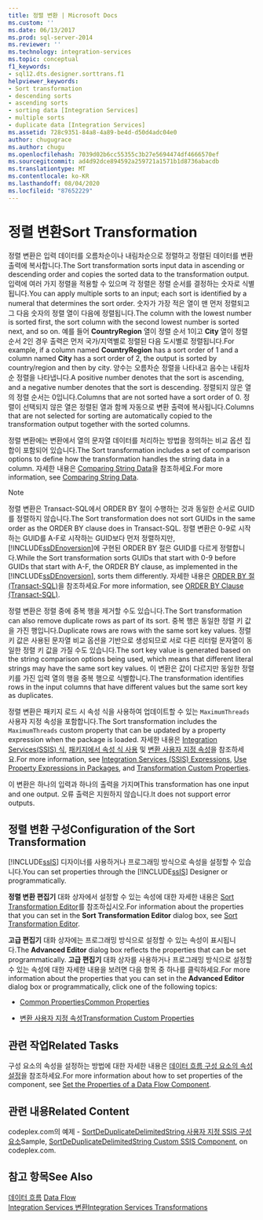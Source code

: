 ```yaml
---
title: 정렬 변환 | Microsoft Docs
ms.custom: ''
ms.date: 06/13/2017
ms.prod: sql-server-2014
ms.reviewer: ''
ms.technology: integration-services
ms.topic: conceptual
f1_keywords:
- sql12.dts.designer.sorttrans.f1
helpviewer_keywords:
- Sort transformation
- descending sorts
- ascending sorts
- sorting data [Integration Services]
- multiple sorts
- duplicate data [Integration Services]
ms.assetid: 728c9351-84a8-4a89-be4d-d50d4adc04e0
author: chugugrace
ms.author: chugu
ms.openlocfilehash: 7039d02b6cc55355c3b27e5694474df4666570ef
ms.sourcegitcommit: ad4d92dce894592a259721a1571b1d8736abacdb
ms.translationtype: MT
ms.contentlocale: ko-KR
ms.lasthandoff: 08/04/2020
ms.locfileid: "87652229"
---
```

# <a name="sort-transformation"></a><span data-ttu-id="75617-102">정렬 변환</span><span class="sxs-lookup"><span data-stu-id="75617-102">Sort Transformation</span></span>
  <span data-ttu-id="75617-103">정렬 변환은 입력 데이터를 오름차순이나 내림차순으로 정렬하고 정렬된 데이터를 변환 출력에 복사합니다.</span><span class="sxs-lookup"><span data-stu-id="75617-103">The Sort transformation sorts input data in ascending or descending order and copies the sorted data to the transformation output.</span></span> <span data-ttu-id="75617-104">입력에 여러 가지 정렬을 적용할 수 있으며 각 정렬은 정렬 순서를 결정하는 숫자로 식별됩니다.</span><span class="sxs-lookup"><span data-stu-id="75617-104">You can apply multiple sorts to an input; each sort is identified by a numeral that determines the sort order.</span></span> <span data-ttu-id="75617-105">숫자가 가장 적은 열이 맨 먼저 정렬되고 그 다음 숫자의 정렬 열이 다음에 정렬됩니다.</span><span class="sxs-lookup"><span data-stu-id="75617-105">The column with the lowest number is sorted first, the sort column with the second lowest number is sorted next, and so on.</span></span> <span data-ttu-id="75617-106">예를 들어 **CountryRegion** 열이 정렬 순서 1이고 **City** 열이 정렬 순서 2인 경우 출력은 먼저 국가/지역별로 정렬된 다음 도시별로 정렬됩니다.</span><span class="sxs-lookup"><span data-stu-id="75617-106">For example, if a column named **CountryRegion** has a sort order of 1 and a column named **City** has a sort order of 2, the output is sorted by country/region and then by city.</span></span> <span data-ttu-id="75617-107">양수는 오름차순 정렬을 나타내고 음수는 내림차순 정렬을 나타냅니다.</span><span class="sxs-lookup"><span data-stu-id="75617-107">A positive number denotes that the sort is ascending, and a negative number denotes that the sort is descending.</span></span> <span data-ttu-id="75617-108">정렬되지 않은 열의 정렬 순서는 0입니다.</span><span class="sxs-lookup"><span data-stu-id="75617-108">Columns that are not sorted have a sort order of 0.</span></span> <span data-ttu-id="75617-109">정렬이 선택되지 않은 열은 정렬된 열과 함께 자동으로 변환 출력에 복사됩니다.</span><span class="sxs-lookup"><span data-stu-id="75617-109">Columns that are not selected for sorting are automatically copied to the transformation output together with the sorted columns.</span></span>  
  
 <span data-ttu-id="75617-110">정렬 변환에는 변환에서 열의 문자열 데이터를 처리하는 방법을 정의하는 비교 옵션 집합이 포함되어 있습니다.</span><span class="sxs-lookup"><span data-stu-id="75617-110">The Sort transformation includes a set of comparison options to define how the transformation handles the string data in a column.</span></span> <span data-ttu-id="75617-111">자세한 내용은 [Comparing String Data](../comparing-string-data.md)을 참조하세요.</span><span class="sxs-lookup"><span data-stu-id="75617-111">For more information, see [Comparing String Data](../comparing-string-data.md).</span></span>  
  
> [!NOTE]  
>  <span data-ttu-id="75617-112">정렬 변환은 Transact-SQL에서 ORDER BY 절이 수행하는 것과 동일한 순서로 GUID를 정렬하지 않습니다.</span><span class="sxs-lookup"><span data-stu-id="75617-112">The Sort transformation does not sort GUIDs in the same order as the ORDER BY clause does in Transact-SQL.</span></span> <span data-ttu-id="75617-113">정렬 변환은 0-9로 시작하는 GUID를 A-F로 시작하는 GUID보다 먼저 정렬하지만, [!INCLUDE[ssDEnoversion](../../../includes/ssdenoversion-md.md)]에 구현된 ORDER BY 절은 GUID를 다르게 정렬합니다.</span><span class="sxs-lookup"><span data-stu-id="75617-113">While the Sort transformation sorts GUIDs that start with 0-9 before GUIDs that start with A-F, the ORDER BY clause, as implemented in the [!INCLUDE[ssDEnoversion](../../../includes/ssdenoversion-md.md)], sorts them differently.</span></span> <span data-ttu-id="75617-114">자세한 내용은 [ORDER BY 절&#40;Transact-SQL&#41;](/sql/t-sql/queries/select-order-by-clause-transact-sql)을 참조하세요.</span><span class="sxs-lookup"><span data-stu-id="75617-114">For more information, see [ORDER BY Clause &#40;Transact-SQL&#41;](/sql/t-sql/queries/select-order-by-clause-transact-sql).</span></span>  
  
 <span data-ttu-id="75617-115">정렬 변환은 정렬 중에 중복 행을 제거할 수도 있습니다.</span><span class="sxs-lookup"><span data-stu-id="75617-115">The Sort transformation can also remove duplicate rows as part of its sort.</span></span> <span data-ttu-id="75617-116">중복 행은 동일한 정렬 키 값을 가진 행입니다.</span><span class="sxs-lookup"><span data-stu-id="75617-116">Duplicate rows are rows with the same sort key values.</span></span> <span data-ttu-id="75617-117">정렬 키 값은 사용된 문자열 비교 옵션을 기반으로 생성되므로 서로 다른 리터럴 문자열이 동일한 정렬 키 값을 가질 수도 있습니다.</span><span class="sxs-lookup"><span data-stu-id="75617-117">The sort key value is generated based on the string comparison options being used, which means that different literal strings may have the same sort key values.</span></span> <span data-ttu-id="75617-118">이 변환은 값이 다르지만 동일한 정렬 키를 가진 입력 열의 행을 중복 행으로 식별합니다.</span><span class="sxs-lookup"><span data-stu-id="75617-118">The transformation identifies rows in the input columns that have different values but the same sort key as duplicates.</span></span>  
  
 <span data-ttu-id="75617-119">정렬 변환은 패키지 로드 시 속성 식을 사용하여 업데이트할 수 있는 `MaximumThreads` 사용자 지정 속성을 포함합니다.</span><span class="sxs-lookup"><span data-stu-id="75617-119">The Sort transformation includes the `MaximumThreads` custom property that can be updated by a property expression when the package is loaded.</span></span> <span data-ttu-id="75617-120">자세한 내용은 [Integration Services&#40;SSIS&#41; 식](../../expressions/integration-services-ssis-expressions.md), [패키지에서 속성 식 사용](../../expressions/use-property-expressions-in-packages.md) 및 [변환 사용자 지정 속성](transformation-custom-properties.md)을 참조하세요.</span><span class="sxs-lookup"><span data-stu-id="75617-120">For more information, see [Integration Services &#40;SSIS&#41; Expressions](../../expressions/integration-services-ssis-expressions.md), [Use Property Expressions in Packages](../../expressions/use-property-expressions-in-packages.md), and [Transformation Custom Properties](transformation-custom-properties.md).</span></span>  
  
 <span data-ttu-id="75617-121">이 변환은 하나의 입력과 하나의 출력을 가지며</span><span class="sxs-lookup"><span data-stu-id="75617-121">This transformation has one input and one output.</span></span> <span data-ttu-id="75617-122">오류 출력은 지원하지 않습니다.</span><span class="sxs-lookup"><span data-stu-id="75617-122">It does not support error outputs.</span></span>  
  
## <a name="configuration-of-the-sort-transformation"></a><span data-ttu-id="75617-123">정렬 변환 구성</span><span class="sxs-lookup"><span data-stu-id="75617-123">Configuration of the Sort Transformation</span></span>  
 <span data-ttu-id="75617-124">[!INCLUDE[ssIS](../../../includes/ssis-md.md)] 디자이너를 사용하거나 프로그래밍 방식으로 속성을 설정할 수 있습니다.</span><span class="sxs-lookup"><span data-stu-id="75617-124">You can set properties through the [!INCLUDE[ssIS](../../../includes/ssis-md.md)] Designer or programmatically.</span></span>  
  
 <span data-ttu-id="75617-125">**정렬 변환 편집기** 대화 상자에서 설정할 수 있는 속성에 대한 자세한 내용은 [Sort Transformation Editor](../../sort-transformation-editor.md)를 참조하십시오.</span><span class="sxs-lookup"><span data-stu-id="75617-125">For information about the properties that you can set in the **Sort Transformation Editor** dialog box, see [Sort Transformation Editor](../../sort-transformation-editor.md).</span></span>  
  
 <span data-ttu-id="75617-126">**고급 편집기** 대화 상자에는 프로그래밍 방식으로 설정할 수 있는 속성이 표시됩니다.</span><span class="sxs-lookup"><span data-stu-id="75617-126">The **Advanced Editor** dialog box reflects the properties that can be set programmatically.</span></span> <span data-ttu-id="75617-127">**고급 편집기** 대화 상자를 사용하거나 프로그래밍 방식으로 설정할 수 있는 속성에 대한 자세한 내용을 보려면 다음 항목 중 하나를 클릭하세요.</span><span class="sxs-lookup"><span data-stu-id="75617-127">For more information about the properties that you can set in the **Advanced Editor** dialog box or programmatically, click one of the following topics:</span></span>  
  
-   [<span data-ttu-id="75617-128">Common Properties</span><span class="sxs-lookup"><span data-stu-id="75617-128">Common Properties</span></span>](../../common-properties.md)  
  
-   [<span data-ttu-id="75617-129">변환 사용자 지정 속성</span><span class="sxs-lookup"><span data-stu-id="75617-129">Transformation Custom Properties</span></span>](transformation-custom-properties.md)  
  
## <a name="related-tasks"></a><span data-ttu-id="75617-130">관련 작업</span><span class="sxs-lookup"><span data-stu-id="75617-130">Related Tasks</span></span>  
 <span data-ttu-id="75617-131">구성 요소의 속성을 설정하는 방법에 대한 자세한 내용은 [데이터 흐름 구성 요소의 속성 설정](../set-the-properties-of-a-data-flow-component.md)을 참조하세요.</span><span class="sxs-lookup"><span data-stu-id="75617-131">For more information about how to set properties of the component, see [Set the Properties of a Data Flow Component](../set-the-properties-of-a-data-flow-component.md).</span></span>  
  
## <a name="related-content"></a><span data-ttu-id="75617-132">관련 내용</span><span class="sxs-lookup"><span data-stu-id="75617-132">Related Content</span></span>  
 <span data-ttu-id="75617-133">codeplex.com의 예제 - [SortDeDuplicateDelimitedString 사용자 지정 SSIS 구성 요소](https://go.microsoft.com/fwlink/?LinkId=220821)</span><span class="sxs-lookup"><span data-stu-id="75617-133">Sample, [SortDeDuplicateDelimitedString Custom SSIS Component](https://go.microsoft.com/fwlink/?LinkId=220821), on codeplex.com.</span></span>  
  
## <a name="see-also"></a><span data-ttu-id="75617-134">참고 항목</span><span class="sxs-lookup"><span data-stu-id="75617-134">See Also</span></span>  
 <span data-ttu-id="75617-135">[데이터 흐름](../data-flow.md) </span><span class="sxs-lookup"><span data-stu-id="75617-135">[Data Flow](../data-flow.md) </span></span>  
 [<span data-ttu-id="75617-136">Integration Services 변환</span><span class="sxs-lookup"><span data-stu-id="75617-136">Integration Services Transformations</span></span>](integration-services-transformations.md)  
  
  
